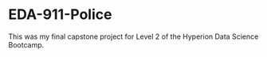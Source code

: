 # EDA-911-Police
This was my final capstone project for Level 2 of the Hyperion Data Science Bootcamp. 
